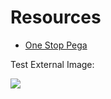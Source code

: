 # Resources

- [One Stop Pega](https://onestoppega.com/)

Test External Image:

<img src="https://images.g2crowd.com/uploads/product/image/social_landscape/social_landscape_025e4974139a3455132150b9ebc77ac5/pega-platform.jpg" />

